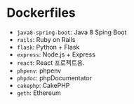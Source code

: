 # Dockerfiles

- `java8-spring-boot`: Java 8 Sping Boot
- `rails`: Ruby on Rails
- `flask`: Python + Flask
- `express`: Node.js + Express
- `react`: React 프로젝트용.
- `phpenv`: phpenv
- `phpdoc`: phpDocumentator
- `cakephp`: CakePHP
- `geth`: Ethereum
